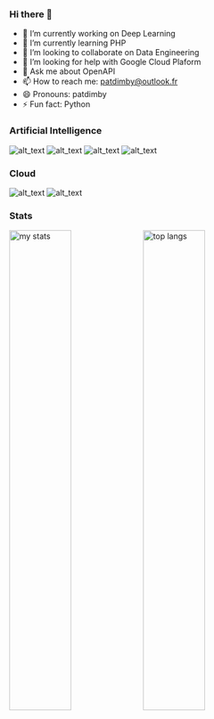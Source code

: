 ### Hi there 👋

<!--
**patdimby/patdimby** is a ✨ _special_ ✨ repository because its `README.md` (this file) appears on your GitHub profile.

Here are some ideas to get you started:
-->

- 🔭 I’m currently working on Deep Learning
- 🌱 I’m currently learning PHP
- 👯 I’m looking to collaborate on Data Engineering
- 🤔 I’m looking for help with Google Cloud Plaform
- 💬 Ask me about OpenAPI
- 📫 How to reach me: patdimby@outlook.fr
- 😄 Pronouns: patdimby
- ⚡ Fun fact: Python

### Artificial Intelligence
![ alt_text ]( https://img.shields.io/badge/ChatGPT-74aa9c?style=for-the-badge&logo=openai&logoColor=white )
![ alt_text ]( https://img.shields.io/badge/Keras-FF0000?style=for-the-badge&logo=keras&logoColor=white )
![ alt_text ]( https://img.shields.io/badge/PyTorch-EE4C2C?style=for-the-badge&logo=pytorch&logoColor=white )
![ alt_text ]( https://img.shields.io/badge/TensorFlow-FF6F00?style=for-the-badge&logo=tensorflow&logoColor=white )
###  Cloud
![ alt_text ]( https://img.shields.io/badge/Amazon_AWS-FF9900?style=for-the-badge&logo=amazonaws&logoColor=white )
![ alt_text ]( https://img.shields.io/badge/mix%20cloud-5000ff?style=for-the-badge&logo=mixcloud&logoColor=white )
### Stats
<img alt ="my stats" align="left" width="47%" src ="https://github-readme-stats.vercel.app/api?username=patdimby" />
<img alt="top langs" align="left" width="47%" src="https://github-readme-stats.vercel.app/api/top-langs/?username=patdimby&layout=compact" />








